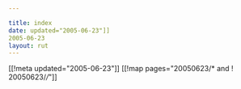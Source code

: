 ```yaml
---

title: index
date: updated="2005-06-23"]]
2005-06-23
layout: rut
---
```


[[!meta updated="2005-06-23"]]
[[!map pages="20050623/* and ! 20050623/*/*"]]
